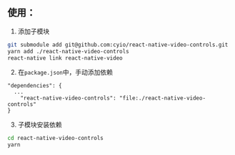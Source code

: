## 使用：

1. 添加子模块
```sh
git submodule add git@github.com:cyio/react-native-video-controls.git
yarn add ./react-native-video-controls
react-native link react-native-video
```

2. 在`package.json`中，手动添加依赖
```
"dependencies": {
  ...
	"react-native-video-controls": "file:./react-native-video-controls"
}
```

3. 子模块安装依赖
```sh
cd react-native-video-controls
yarn
```
